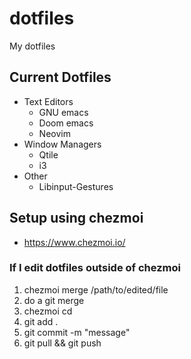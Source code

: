 # dotfiles
My dotfiles

## Current Dotfiles
 - Text Editors
    - GNU emacs
    - Doom emacs
    - Neovim
 - Window Managers
    - Qtile
    - i3
 - Other
    - Libinput-Gestures

## Setup using chezmoi
 - https://www.chezmoi.io/

### If I edit dotfiles outside of chezmoi
1. chezmoi merge /path/to/edited/file
2. do a git merge
3. chezmoi cd
4. git add .
5. git commit -m "message"
6. git pull && git push
